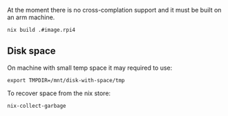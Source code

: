 At the moment there is no cross-complation support and it must be built on an arm machine.

```
nix build .#image.rpi4
```


## Disk space

On machine with small temp space it may required to use:

```
export TMPDIR=/mnt/disk-with-space/tmp
```

To recover space from the nix store:

```
nix-collect-garbage
```

